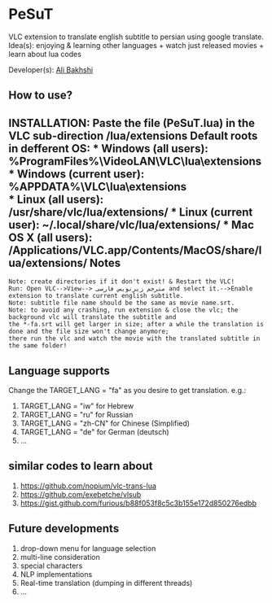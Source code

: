 # PeSuT
VLC extension to translate english subtitle to persian using google translate.   
Idea(s): enjoying & learning other languages + watch just released movies + learn about lua codes

Developer(s): <a href="https://github.com/bakhshiali">Ali Bakhshi</a>

How to use?
---
INSTALLATION:
	Paste the file (PeSuT.lua) in the VLC sub-direction /lua/extensions
	Default roots in defferent OS:
	* Windows (all users): %ProgramFiles%\VideoLAN\VLC\lua\extensions\
	* Windows (current user): %APPDATA%\VLC\lua\extensions\
	* Linux (all users): /usr/share/vlc/lua/extensions/
	* Linux (current user): ~/.local/share/vlc/lua/extensions/
	* Mac OS X (all users): /Applications/VLC.app/Contents/MacOS/share/lua/extensions/
Notes
---
	Note: create directories if it don't exist! & Restart the VLC!
	Run: Open VLC-->View--> مترجم زیرنویس فارسی and select it.-->Enable extension to translate current english subtitle.
	Note: subtitle file name should be the same as movie name.srt.
	Note: to avoid any crashing, run extension & close the vlc; the background vlc will translate the subtitle and
	the *-fa.srt will get larger in size; after a while the translation is done and the file size won't change anymore;
	there run the vlc and watch the movie with the translated subtitle in the same folder!
  
Language supports
---
Change the TARGET_LANG = "fa" as you desire to get translation.
e.g.: 
1) TARGET_LANG = "iw" for Hebrew
2) TARGET_LANG = "ru" for Russian
3) TARGET_LANG = "zh-CN" for Chinese (Simplified)
4) TARGET_LANG = "de" for German (deutsch)
5) ...


similar codes to learn about
---
1) https://github.com/nopium/vlc-trans-lua
2) https://github.com/exebetche/vlsub
3) https://gist.github.com/furious/b88f053f8c5c3b155e172d850276edbb

Future developments
---
1) drop-down menu for language selection
2) multi-line consideration
3) special characters
4) NLP implementations
5) Real-time translation (dumping in different threads)
6) ...
